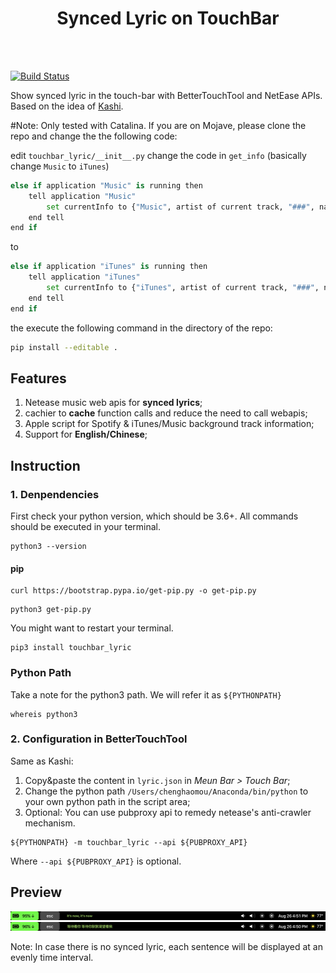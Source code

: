 <center><h1>Synced Lyric on TouchBar</h1></center>
<br></br>

[![Build Status](https://travis-ci.com/ChenghaoMou/touchbar-lyric.svg?branch=master)](https://travis-ci.com/ChenghaoMou/touchbar-lyric)

Show synced lyric in the touch-bar with BetterTouchTool and NetEase APIs. Based on the idea of [Kashi](https://community.folivora.ai/t/kashi-show-current-song-lyrics-on-touch-bar-spotify-itunes-youtube/6301).

#Note:
Only tested with Catalina. If you are on Mojave, please clone the repo and change the the following code:

edit `touchbar_lyric/__init__.py`
change the code in `get_info` (basically change `Music` to `iTunes`)

```python
else if application "Music" is running then
    tell application "Music"
        set currentInfo to {"Music", artist of current track, "###", name of current track, player position, player state, duration of current track}
    end tell
end if
```

to

```python
else if application "iTunes" is running then
    tell application "iTunes"
        set currentInfo to {"iTunes", artist of current track, "###", name of current track, player position, player state, duration of current track}
    end tell
end if
```
the execute the following command in the directory of the repo:

```bash
pip install --editable .
```

## Features

1. Netease music web apis for **synced lyrics**;
2. cachier to **cache** function calls and reduce the need to call webapis;
3. Apple script for Spotify & iTunes/Music background track information;
4. Support for **English/Chinese**;

## Instruction

### 1. Denpendencies

First check your python version, which should be 3.6+. All commands should be executed in your terminal.

```shell
python3 --version
```

#### pip

```shell
curl https://bootstrap.pypa.io/get-pip.py -o get-pip.py
```

```Shell
python3 get-pip.py
```

You might want to restart your terminal.

```shell
pip3 install touchbar_lyric
```

### Python Path

Take a note for the python3 path. We will refer it as `${PYTHONPATH}`

```shell
whereis python3
```

### 2. Configuration in BetterTouchTool

Same as Kashi:

1. Copy&paste the content in `lyric.json` in _Meun Bar > Touch Bar_;
2. Change the python path `/Users/chenghaomou/Anaconda/bin/python` to your own python path in the script area;
3. Optional: You can use pubproxy api to remedy netease's anti-crawler mechanism.

```shell
${PYTHONPATH} -m touchbar_lyric --api ${PUBPROXY_API}
```

Where `--api ${PUBPROXY_API}` is optional.

## Preview

![Preview](./preview1.png)
![Preview](./preview2.png)

Note: In case there is no synced lyric, each sentence will be displayed at an evenly time interval.
